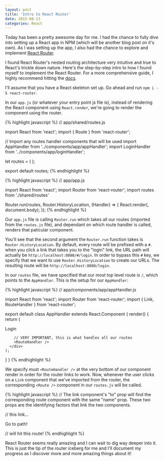 ```yaml
---
layout: post
title: 'Intro to React Router'
date: 2015-08-13
categories: React
---
```


Today has been a pretty awesome day for me. I had the chance to fully dive into setting up a React app in NPM (which will be another blog post on it's own). As I was setting up the app, I also had the chance to explore and implement [React Router][reactrouter].

I found React Router's nested routing architecture very intuitive and true to React's trickle down nature. Here's the step-by-step intro to how I found myself to implement the React Router. For a more comprehensive guide, I highly recommend hitting the [docs][reactrouter].

I'll assume that you have a React skeleton set up. Go ahead and run `npm i -S react-router`.

In our `app.js` (or whatever your entry point js file is), instead of rendering the React component using `React.render`, we're going to render the component using the router.

{% highlight javascript %}
//  app/shared/routes.js

import React from 'react';
import { Route } from 'react-router';

// Import any routes handler components that will be used
import AppHandler from '../components/app/appHandler';
import LoginHandler from '../components/app/loginHandler';

let routes = (
  <Route name='app' path='/' handler={AppHandler}>
    <Route name='login' path='/login' handler={LoginHandler} />
    <Route name='password-reset' path='/password_reset' handler={PasswordResetHandler} />
  </Route>
);

export default routes;
{% endhighlight %}

{% highlight javascript %}
// app/app.js

import React from 'react';
import Router from 'react-router';
import routes from './shared/routes'

Router.run(routes, Router.HistoryLocation, (Handler) => {
  React.render(<Handler />, document.body);
});
{% endhighlight %}
<br>

Our `app.js` file is calling `Router.run` which takes all our routes (imported from the `routes.js` file), and dependant on which route handler is called, renders that paticular component.

You'll see that the second argument the `Router.run` function takes is `Router.HistoryLocation`. By default, every route will be prefixed with a `#`. when you click a link that takes you to the "login" link, the URL path will actually be `http://localhost:8080/#/login`. In order to bypass this `#` key, we specify that we want to use `Router.HistoryLocation` to create our URLs. The resulting route will be `http://localhost:8080/login`.

In our `routes` file, we have specified that our most top level route is `/`, which points to the `AppHandler`. This is the setup for our `AppHandler`:

{% highlight javascript %}
// app/components/app/appHandler.js

import React from 'react';
import Router from 'react-router';
import { Link, RouteHandler } from 'react-router';


export default class AppHandler extends React.Component {
  render() {
    return (
      <div className='app'>
        <Link to='login'>Login</Link>

        // VERY IMPORTANT, this is what handles all our routes
        <RouteHandler />  
      </div>
    );
  }
}
{% endhighlight %}
<br>

We specify must `<RouteHandler />` at the very bottom of our component render in order for the router links to work. Now, whenever the user clicks on a `Link` component that we've imported from the router, the corresponding `<Route />` component in our `routes.js` will be called.

{% highlight javascript %}
// The link component's "to" prop will find the corresponding route component with the same "name" prop. These two props are the identifying factors that link the two components.

// this link...
<Link to='some-path'>Go to path!</Link>

// will hit this route!
<Route name='some-path' path='/some_url_path' handler={SomeReactComponent} />
{% endhighlight %}
<br>

React Router seems really amazing and I can wait to dig way deeper into it. This is just the tip of the router iceberg for me and I'll document my progress as I discover more and more amazing things about it!

[reactrouter]: https://rackt.github.io/react-router/